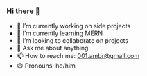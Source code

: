 ### Hi there 👋
- 🔭 I’m currently working on side projects
- 🌱 I’m currently learning MERN
- 👯 I’m looking to collaborate on projects
- 💬 Ask me about anything
- 📫 How to reach me: 001.ambr@gmail.com
- 😄 Pronouns: he/him
